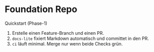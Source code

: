 # Foundation Repo

Quickstart (Phase-1)

1. Erstelle einen Feature-Branch und einen PR.
2. `docs-lite` fixiert Markdown automatisch und committet in den PR.
3. `ci` läuft minimal. Merge nur wenn beide Checks grün.
